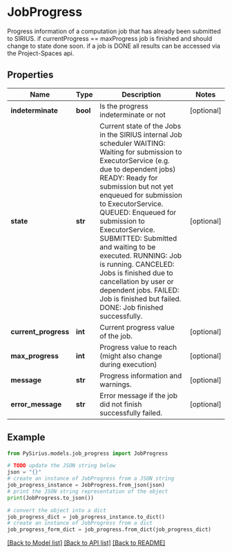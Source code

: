 # JobProgress

Progress information of a computation job that has already been submitted to SIRIUS.  if  currentProgress == maxProgress job is finished and should change to state done soon.  if a job is DONE all results can be accessed via the Project-Spaces api.

## Properties

Name | Type | Description | Notes
------------ | ------------- | ------------- | -------------
**indeterminate** | **bool** | Is the progress indeterminate or not | [optional] 
**state** | **str** | Current state of the Jobs in the SIRIUS internal Job scheduler           WAITING: Waiting for submission to ExecutorService (e.g. due to dependent jobs)          READY: Ready for submission but not yet enqueued for submission to ExecutorService.          QUEUED: Enqueued for submission to ExecutorService.          SUBMITTED: Submitted and waiting to be executed.          RUNNING: Job is running.          CANCELED: Jobs is finished due to cancellation by user or dependent jobs.          FAILED: Job is finished but failed.          DONE: Job finished successfully. | [optional] 
**current_progress** | **int** | Current progress value of the job. | [optional] 
**max_progress** | **int** | Progress value to reach (might also change during execution) | [optional] 
**message** | **str** | Progress information and warnings. | [optional] 
**error_message** | **str** | Error message if the job did not finish successfully failed. | [optional] 

## Example

```python
from PySirius.models.job_progress import JobProgress

# TODO update the JSON string below
json = "{}"
# create an instance of JobProgress from a JSON string
job_progress_instance = JobProgress.from_json(json)
# print the JSON string representation of the object
print(JobProgress.to_json())

# convert the object into a dict
job_progress_dict = job_progress_instance.to_dict()
# create an instance of JobProgress from a dict
job_progress_form_dict = job_progress.from_dict(job_progress_dict)
```
[[Back to Model list]](../README.md#documentation-for-models) [[Back to API list]](../README.md#documentation-for-api-endpoints) [[Back to README]](../README.md)


